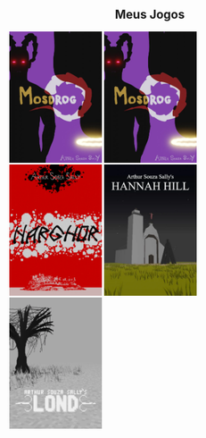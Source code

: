 
<div style="width:100%;" align="center">
  <div style="width:100%;">
    <h2>Meus Jogos</h2>
  </div>
  <div style="width:100%;" align="left">
    <a href="https://arthursouzasally.itch.io/mosdrog" target="_blank"><img src="poster_mosdrog.webp" style="height:235px;"/></a>
    <a href="https://arthursouzasally.itch.io/mosdrog" target="_blank"><img src="poster_mosdrog.webp" style="height:235px;"/></a>
    <a href="https://arthursouzasally.itch.io/narghor" target="_blank"><img src="poster_narghor.webp" style="height:235px;"/></a>
    <a href="https://arthursouzasally.itch.io/hannah-hill" target="_blank"><img src="poster_hannah_hill.webp" style="height:235px;"/></a>
    <a href="https://arthursouzasally.itch.io/lond" target="_blank"><img src="poster_lond.webp" style="height:235px;"/></a>
  </div>
</div>

<!-- terceiro em breve -->
